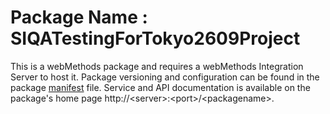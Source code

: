 # Package Name : SIQATestingForTokyo2609Project
This is a webMethods package and requires a webMethods Integration Server to host it. Package versioning and configuration can be found in the package [manifest](./SIQATestingForTokyo2609Project/manifest.v3) file. Service and API documentation is available on the package's home page http://&lt;server&gt;:&lt;port&gt;/&lt;packagename>.